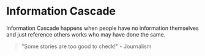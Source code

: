 # Information Cascade
Information Cascade happens when people have no information themselves and just reference others works who may have done the same.
> "Some stories are too good to check!" - Journalism

